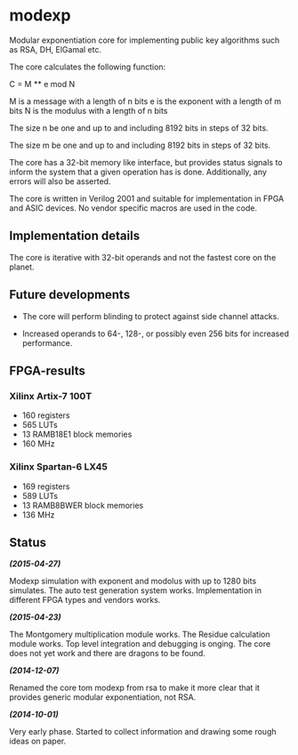 modexp
======

Modular exponentiation core for implementing public key algorithms such
as RSA, DH, ElGamal etc.

The core calculates the following function:

  C = M ** e mod N

  M is a message with a length of n bits
  e is the exponent with a length of m bits
  N is the modulus  with a length of n bits

The size n be one and up to and including 8192 bits in steps of 32
bits.

The size m be one and up to and including 8192 bits in steps of 32
bits.

The core has a 32-bit memory like interface, but provides status signals
to inform the system that a given operation has is done. Additionally,
any errors will also be asserted.

The core is written in Verilog 2001 and suitable for implementation in
FPGA and ASIC devices. No vendor specific macros are used in the code.


## Implementation details ##

The core is iterative with 32-bit operands and not the fastest core on
the planet.


## Future developments ##

- The core will perform blinding to protect against side channel
  attacks.

- Increased operands to 64-, 128-, or possibly even 256 bits for
  increased performance.


## FPGA-results ##

### Xilinx Artix-7 100T ###

- 160 registers
- 565 LUTs
- 13 RAMB18E1 block memories
- 160 MHz

### Xilinx Spartan-6 LX45 ###

- 169 registers
- 589 LUTs
- 13 RAMB8BWER block memories
- 136 MHz


## Status ##

***(2015-04-27)***

Modexp simulation with exponent and modolus with up to 1280 bits
simulates. The auto test generation system works. Implementation in
different FPGA types and vendors works.


***(2015-04-23)***

The Montgomery multiplication module works. The Residue calculation
module works. Top level integration and debugging is onging. The core
does not yet work and there are dragons to be found.


***(2014-12-07)***

Renamed the core tom modexp from rsa to make it more clear that it
provides generic modular exponentiation, not RSA.


***(2014-10-01)***

Very early phase. Started to collect information and drawing some rough
ideas on paper.
